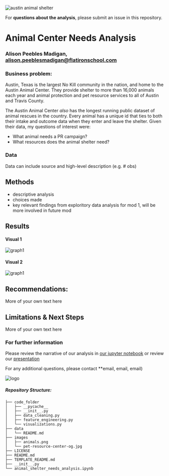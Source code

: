 ![austin animal shelter](https://esadoctors.com/wp-content/uploads/2019/10/austin-animal-center.jpg)


For **questions about the analysis**, please submit an issue in this repository.

# Animal Center Needs Analysis
### Alison Peebles Madigan, alison.peeblesmadigan@flatironschool.com



### Business problem:

Austin, Texas is the largest No Kill community in the nation, and home to the Austin Animal Center. They provide shelter to more than 16,000 animals each year and animal protection and pet resource services to all of Austin and Travis County.

The Austin Animal Center _also_ has the longest running public dataset of animal rescues in the country. Every animal has a unique id that ties to both their intake and outcome data when they enter and leave the shelter. Given their data, my questions of interest were:

- What animal needs a PR campaign?
- What resources does the animal shelter need?

### Data
Data can include source and high-level description (e.g. # obs)


## Methods
- descriptive analysis
- choices made
- key relevant findings from exploritory data analysis for mod 1, will be more involved in future mod

## Results


#### Visual 1
![graph1](./images_and_code/viz1.png)

#### Visual 2
![graph1](./images_and_code/viz2.png)



## Recommendations:

More of your own text here


## Limitations & Next Steps

More of your own text here


### For further information
Please review the narrative of our analysis in [our jupyter notebook](./dsc-mod1-project-template.ipynb) or review our [presentation](./SampleProjectSlides.pdf)

For any additional questions, please contact **email, email, email)


![logo](https://s3.amazonaws.com/petfinder-us-east-1-petimages-prod/organization-photos/38395/38395-1.jpg?bust=2017-11-29+23%3A50%3A49)
##### Repository Structure:


```
├── code_folder
│   ├── __pycache__
│   ├── __init__.py
│   ├── data_cleaning.py
│   ├── feature_engineering.py
│   └── visualizations.py
├── data
│   └── README.md
├── images
│   ├── animals.png
│   └── pet-resource-center-og.jpg
├── LICENSE
├── README.md
├── TEMPLATE_README.md
├── __init__.py
└── animal_shelter_needs_analysis.ipynb

```

